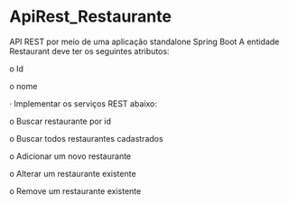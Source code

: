 # ApiRest_Restaurante
API REST por meio de uma aplicação standalone Spring Boot
A entidade Restaurant deve ter os seguintes atributos:

o   Id

o   nome

·         Implementar os serviços REST abaixo:

o   Buscar restaurante por id

o   Buscar todos restaurantes cadastrados

o   Adicionar um novo restaurante

o   Alterar um restaurante existente

o   Remove um restaurante existente
